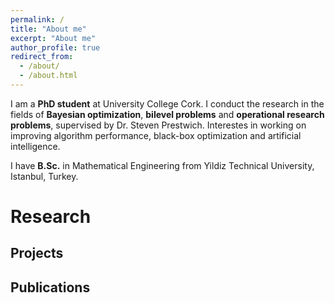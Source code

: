 ```yaml
---
permalink: /
title: "About me"
excerpt: "About me"
author_profile: true
redirect_from: 
  - /about/
  - /about.html
---
```


I am a **PhD student** at University College Cork. I conduct the research in the fields of **Bayesian optimization**, **bilevel problems** and **operational research problems**, supervised by Dr. Steven Prestwich. Interestes in working on improving algorithm performance, black-box optimization and artificial intelligence.

I have **B.Sc.** in Mathematical Engineering from Yildiz Technical University, Istanbul, Turkey.

# Research

## Projects

## Publications
